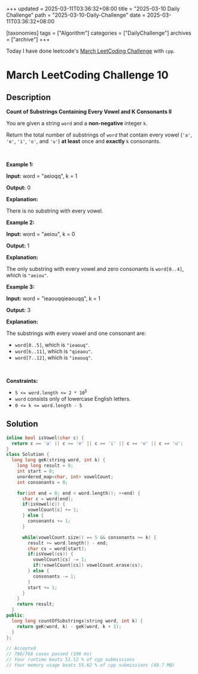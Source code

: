 +++
updated = 2025-03-11T03:36:32+08:00
title = "2025-03-10 Daily Challenge"
path = "2025-03-10-Daily-Challenge"
date = 2025-03-11T03:36:32+08:00

[taxonomies]
tags = ["Algorithm"]
categories = ["DailyChallenge"]
archives = ["archive"]
+++

Today I have done leetcode's [March LeetCoding Challenge](https://leetcode.com/problems/count-of-substrings-containing-every-vowel-and-k-consonants-ii/) with `cpp`.

<!-- more -->

# March LeetCoding Challenge 10

## Description

**Count of Substrings Containing Every Vowel and K Consonants II**

<p>You are given a string <code>word</code> and a <strong>non-negative</strong> integer <code>k</code>.</p>

<p>Return the total number of <span data-keyword="substring-nonempty">substrings</span> of <code>word</code> that contain every vowel (<code>&#39;a&#39;</code>, <code>&#39;e&#39;</code>, <code>&#39;i&#39;</code>, <code>&#39;o&#39;</code>, and <code>&#39;u&#39;</code>) <strong>at least</strong> once and <strong>exactly</strong> <code>k</code> consonants.</p>

<p>&nbsp;</p>
<p><strong class="example">Example 1:</strong></p>

<div class="example-block">
<p><strong>Input:</strong> <span class="example-io">word = &quot;aeioqq&quot;, k = 1</span></p>

<p><strong>Output:</strong> <span class="example-io">0</span></p>

<p><strong>Explanation:</strong></p>

<p>There is no substring with every vowel.</p>
</div>

<p><strong class="example">Example 2:</strong></p>

<div class="example-block">
<p><strong>Input:</strong> <span class="example-io">word = &quot;aeiou&quot;, k = 0</span></p>

<p><strong>Output:</strong> <span class="example-io">1</span></p>

<p><strong>Explanation:</strong></p>

<p>The only substring with every vowel and zero consonants is <code>word[0..4]</code>, which is <code>&quot;aeiou&quot;</code>.</p>
</div>

<p><strong class="example">Example 3:</strong></p>

<div class="example-block">
<p><strong>Input:</strong> <span class="example-io">word = &quot;</span>ieaouqqieaouqq<span class="example-io">&quot;, k = 1</span></p>

<p><strong>Output:</strong> 3</p>

<p><strong>Explanation:</strong></p>

<p>The substrings with every vowel and one consonant are:</p>

<ul>
	<li><code>word[0..5]</code>, which is <code>&quot;ieaouq&quot;</code>.</li>
	<li><code>word[6..11]</code>, which is <code>&quot;qieaou&quot;</code>.</li>
	<li><code>word[7..12]</code>, which is <code>&quot;ieaouq&quot;</code>.</li>
</ul>
</div>

<p>&nbsp;</p>
<p><strong>Constraints:</strong></p>

<ul>
	<li><code>5 &lt;= word.length &lt;= 2 * 10<sup>5</sup></code></li>
	<li><code>word</code> consists only of lowercase English letters.</li>
	<li><code>0 &lt;= k &lt;= word.length - 5</code></li>
</ul>


## Solution

``` cpp
inline bool isVowel(char c) {
  return c == 'a' || c == 'e' || c == 'i' || c == 'o' || c == 'u';
}
class Solution {
  long long geK(string word, int k) {
    long long result = 0;
    int start = 0;
    unordered_map<char, int> vowelCount;
    int consonants = 0;

    for(int end = 0; end < word.length(); ++end) {
      char c = word[end];
      if(isVowel(c)) {
        vowelCount[c] += 1;
      } else {
        consonants += 1;
      }

      while(vowelCount.size() == 5 && consonants >= k) {
        result += word.length() - end;
        char cs = word[start];
        if(isVowel(cs)) {
          vowelCount[cs] -= 1;
          if(!vowelCount[cs]) vowelCount.erase(cs);
        } else {
          consonants -= 1;
        }
        start += 1;
      }
    }
    return result;
  }
public:
  long long countOfSubstrings(string word, int k) {
    return geK(word, k) - geK(word, k + 1);
  }
};

// Accepted
// 768/768 cases passed (196 ms)
// Your runtime beats 51.12 % of cpp submissions
// Your memory usage beats 55.62 % of cpp submissions (48.7 MB)
```
